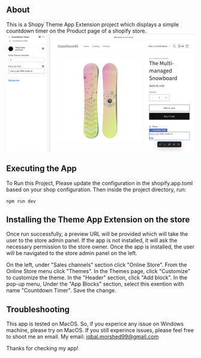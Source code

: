 ## About
This is a Shopy Theme App Extension project which displays a simple countdown timer on the Product page of a shopify store.
![alt text](image.png)
## Executing the App
To Run this Project, Please update the configuration in the shopify.app.toml based on your shop configuration.
Then inside the project directory, run:
```shell
npm run dev
```
## Installing the Theme App Extension on the store
Once run successfully, a preview URL will be provided which will take the user to the store admin panel.
If the app is not installed, it will ask the necessary permission to the store owner.
Once the app is installed, the user will be navigated to the store admin panel on the left.

On the left, under "Sales channels" section click "Online Store". From the Online Store menu click "Themes".
In the Themes page, click "Customize" to customize the theme.
In the "Header" section, click "Add block". In the pop-up menu, Under the "App Blocks" section, select this exention with name "Countdown Timer".
Save the change.

## Troubleshooting
This app is tested on MacOS. So, if you experice any issue on Windows machine, please try on MacOS. 
If you still experince issues, please feel free to shoot me an email.
My email: iqbal.morshed99@gmail.com

Thanks for checking my app!